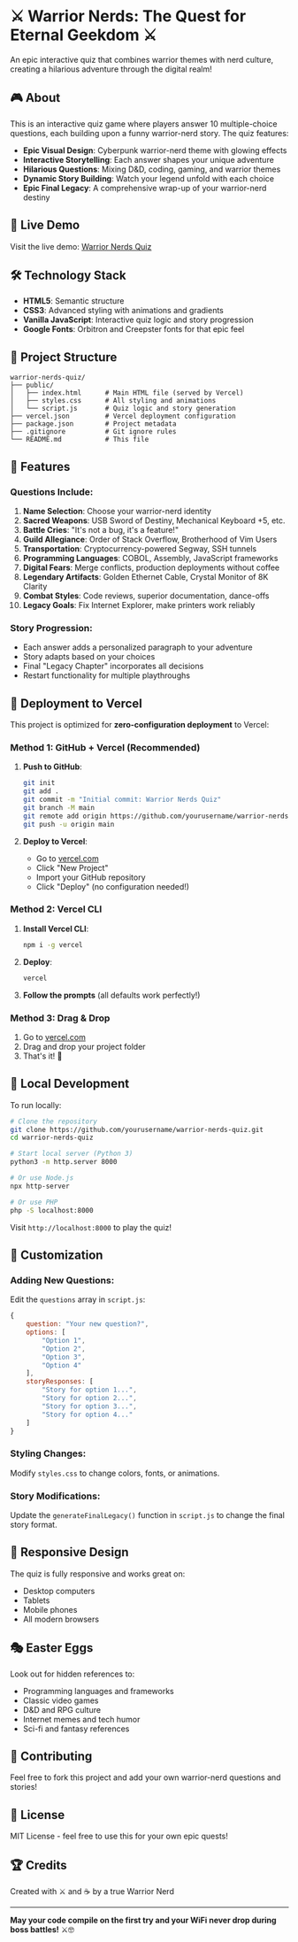 # ⚔️ Warrior Nerds: The Quest for Eternal Geekdom ⚔️

An epic interactive quiz that combines warrior themes with nerd culture, creating a hilarious adventure through the digital realm!

## 🎮 About

This is an interactive quiz game where players answer 10 multiple-choice questions, each building upon a funny warrior-nerd story. The quiz features:

- **Epic Visual Design**: Cyberpunk warrior-nerd theme with glowing effects
- **Interactive Storytelling**: Each answer shapes your unique adventure
- **Hilarious Questions**: Mixing D&D, coding, gaming, and warrior themes
- **Dynamic Story Building**: Watch your legend unfold with each choice
- **Epic Final Legacy**: A comprehensive wrap-up of your warrior-nerd destiny

## 🚀 Live Demo

Visit the live demo: [Warrior Nerds Quiz](https://warrior-nerds-quiz.vercel.app)

## 🛠️ Technology Stack

- **HTML5**: Semantic structure
- **CSS3**: Advanced styling with animations and gradients
- **Vanilla JavaScript**: Interactive quiz logic and story progression
- **Google Fonts**: Orbitron and Creepster fonts for that epic feel

## 📁 Project Structure

```
warrior-nerds-quiz/
├── public/
│   ├── index.html      # Main HTML file (served by Vercel)
│   ├── styles.css      # All styling and animations
│   └── script.js       # Quiz logic and story generation
├── vercel.json         # Vercel deployment configuration
├── package.json        # Project metadata
├── .gitignore          # Git ignore rules
└── README.md           # This file
```

## 🎯 Features

### Questions Include:
1. **Name Selection**: Choose your warrior-nerd identity
2. **Sacred Weapons**: USB Sword of Destiny, Mechanical Keyboard +5, etc.
3. **Battle Cries**: "It's not a bug, it's a feature!"
4. **Guild Allegiance**: Order of Stack Overflow, Brotherhood of Vim Users
5. **Transportation**: Cryptocurrency-powered Segway, SSH tunnels
6. **Programming Languages**: COBOL, Assembly, JavaScript frameworks
7. **Digital Fears**: Merge conflicts, production deployments without coffee
8. **Legendary Artifacts**: Golden Ethernet Cable, Crystal Monitor of 8K Clarity
9. **Combat Styles**: Code reviews, superior documentation, dance-offs
10. **Legacy Goals**: Fix Internet Explorer, make printers work reliably

### Story Progression:
- Each answer adds a personalized paragraph to your adventure
- Story adapts based on your choices
- Final "Legacy Chapter" incorporates all decisions
- Restart functionality for multiple playthroughs

## 🚀 Deployment to Vercel

This project is optimized for **zero-configuration deployment** to Vercel:

### Method 1: GitHub + Vercel (Recommended)

1. **Push to GitHub**:
   ```bash
   git init
   git add .
   git commit -m "Initial commit: Warrior Nerds Quiz"
   git branch -M main
   git remote add origin https://github.com/yourusername/warrior-nerds-quiz.git
   git push -u origin main
   ```

2. **Deploy to Vercel**:
   - Go to [vercel.com](https://vercel.com)
   - Click "New Project"
   - Import your GitHub repository
   - Click "Deploy" (no configuration needed!)

### Method 2: Vercel CLI

1. **Install Vercel CLI**:
   ```bash
   npm i -g vercel
   ```

2. **Deploy**:
   ```bash
   vercel
   ```

3. **Follow the prompts** (all defaults work perfectly!)

### Method 3: Drag & Drop

1. Go to [vercel.com](https://vercel.com)
2. Drag and drop your project folder
3. That's it! 🎉

## 🔧 Local Development

To run locally:

```bash
# Clone the repository
git clone https://github.com/yourusername/warrior-nerds-quiz.git
cd warrior-nerds-quiz

# Start local server (Python 3)
python3 -m http.server 8000

# Or use Node.js
npx http-server

# Or use PHP
php -S localhost:8000
```

Visit `http://localhost:8000` to play the quiz!

## 🎨 Customization

### Adding New Questions:
Edit the `questions` array in `script.js`:

```javascript
{
    question: "Your new question?",
    options: [
        "Option 1",
        "Option 2", 
        "Option 3",
        "Option 4"
    ],
    storyResponses: [
        "Story for option 1...",
        "Story for option 2...",
        "Story for option 3...",
        "Story for option 4..."
    ]
}
```

### Styling Changes:
Modify `styles.css` to change colors, fonts, or animations.

### Story Modifications:
Update the `generateFinalLegacy()` function in `script.js` to change the final story format.

## 📱 Responsive Design

The quiz is fully responsive and works great on:
- Desktop computers
- Tablets
- Mobile phones
- All modern browsers

## 🎭 Easter Eggs

Look out for hidden references to:
- Programming languages and frameworks
- Classic video games
- D&D and RPG culture
- Internet memes and tech humor
- Sci-fi and fantasy references

## 🤝 Contributing

Feel free to fork this project and add your own warrior-nerd questions and stories!

## 📄 License

MIT License - feel free to use this for your own epic quests!

## 🏆 Credits

Created with ⚔️ and ☕ by a true Warrior Nerd

---

**May your code compile on the first try and your WiFi never drop during boss battles!** ⚔️🤓
